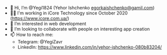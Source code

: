 - 👋 Hi, I’m @Yegi1824 (Yehor Ishchenko <egorkaishchenko@gamil.com>)
- 👨‍💼 I'm working in iCore Technology since October 2020 (<https://www.icore.com.ua/>)
- 👀 I’m interested in web development
- 💞️ I’m looking to collaborate with people on interesting app creation
- 📫 How to reach me:
     * Telegram: @YegiZavr
     * LinkedIn: https://www.linkedin.com/in/yehor-ishchenko-080b83204/

<!---
Yegi1824/Yegi1824 is a ✨ special ✨ repository because its `README.md` (this file) appears on your GitHub profile.
You can click the Preview link to take a look at your changes.
--->
